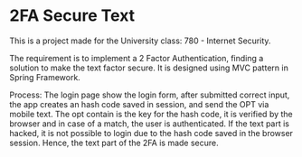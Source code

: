 # 2FA Secure Text

This is a project made for the University class: 780 - Internet Security.

The requirement is to implement a 2 Factor Authentication, finding a solution to make the text factor secure.
It is designed using MVC pattern in Spring Framework.

Process:
The login page show the login form, after submitted correct input, the app creates an hash code saved in session, and send the OPT via mobile text. The opt contain is the key for the hash code, it is verified by the browser and in case of a match, the user is authenticated.
If the text part is hacked, it is not possible to login due to the hash code saved in the browser session. Hence, the text part of the 2FA is made secure.

